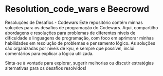 # Resolution_code_wars e Beecrowd
Resoluções de Desafios - Codewars
Este repositório contém minhas soluções para os desafios de programação do Codewars. Aqui, compartilho abordagens e resoluções para problemas de diferentes níveis de dificuldade e linguagens de programação, com foco em aprimorar minhas habilidades em resolução de problemas e pensamento lógico. As soluções são organizadas por níveis de kyu, e sempre que possível, inclui comentários para explicar a lógica utilizada.

Sinta-se à vontade para explorar, sugerir melhorias ou discutir estratégias alternativas para os desafios resolvidos!
